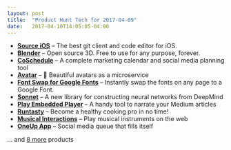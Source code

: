 ```yaml
---
layout: post
title:  "Product Hunt Tech for 2017-04-09"
date:   2017-04-10T14:05:05-04:00
---
```


* **[Source iOS](https://www.producthunt.com/posts/source-ios?utm_campaign=producthunt-api&utm_medium=api&utm_source=Application%3A+Daily+Digest+RSS+%28ID%3A+3202%29)** – The best git client and code editor for iOS.
* **[Blender](https://www.producthunt.com/posts/blender?utm_campaign=producthunt-api&utm_medium=api&utm_source=Application%3A+Daily+Digest+RSS+%28ID%3A+3202%29)** – Open source 3D. Free to use for any purpose, forever.
* **[CoSchedule](https://www.producthunt.com/posts/coschedule-2?utm_campaign=producthunt-api&utm_medium=api&utm_source=Application%3A+Daily+Digest+RSS+%28ID%3A+3202%29)** – A complete marketing calendar and social media planning tool
* **[Avatar](https://www.producthunt.com/posts/avatar?utm_campaign=producthunt-api&utm_medium=api&utm_source=Application%3A+Daily+Digest+RSS+%28ID%3A+3202%29)** – 💎 Beautiful avatars as a microservice
* **[Font Swap for Google Fonts](https://www.producthunt.com/posts/font-swap-for-google-fonts?utm_campaign=producthunt-api&utm_medium=api&utm_source=Application%3A+Daily+Digest+RSS+%28ID%3A+3202%29)** – Instantly swap the fonts on any page to a Google Font.
* **[Sonnet](https://www.producthunt.com/posts/sonnet?utm_campaign=producthunt-api&utm_medium=api&utm_source=Application%3A+Daily+Digest+RSS+%28ID%3A+3202%29)** – A new library for constructing neural networks from DeepMind
* **[Play Embedded Player](https://www.producthunt.com/posts/play-embedded-player?utm_campaign=producthunt-api&utm_medium=api&utm_source=Application%3A+Daily+Digest+RSS+%28ID%3A+3202%29)** – A handy tool to narrate your Medium articles
* **[Runtasty](https://www.producthunt.com/posts/runtasty?utm_campaign=producthunt-api&utm_medium=api&utm_source=Application%3A+Daily+Digest+RSS+%28ID%3A+3202%29)** – Become a healthy cooking pro in no time!
* **[Musical Interactions](https://www.producthunt.com/posts/musical-interactions?utm_campaign=producthunt-api&utm_medium=api&utm_source=Application%3A+Daily+Digest+RSS+%28ID%3A+3202%29)** – Play musical instruments on the web
* **[OneUp App](https://www.producthunt.com/posts/oneup-app?utm_campaign=producthunt-api&utm_medium=api&utm_source=Application%3A+Daily+Digest+RSS+%28ID%3A+3202%29)** – Social media queue that fills itself

… and [8 more](https://www.producthunt.com/tech) products